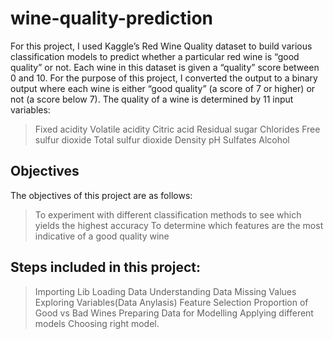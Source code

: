 # wine-quality-prediction
For this project, I used Kaggle’s Red Wine Quality dataset to build various classification models to predict whether a particular red wine is “good quality” or not. Each wine in this dataset is given a “quality” score between 0 and 10. For the purpose of this project, I converted the output to a binary output where each wine is either “good quality” (a score of 7 or higher) or not (a score below 7). The quality of a wine is determined by 11 input variables:
>Fixed acidity
>Volatile acidity
>Citric acid
>Residual sugar
>Chlorides
>Free sulfur dioxide
>Total sulfur dioxide
>Density
>pH
>Sulfates
>Alcohol

Objectives
----------

The objectives of this project are as follows:

>To experiment with different classification methods to see which yields the highest accuracy
>To determine which features are the most indicative of a good quality wine

Steps included in this project:
-------------------------------

>Importing Lib
>Loading Data
>Understanding Data
>Missing Values
>Exploring Variables(Data Anylasis)
>Feature Selection
>Proportion of Good vs Bad Wines
>Preparing Data for Modelling
>Applying different models
>Choosing right model.
